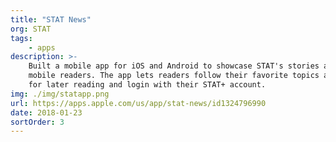 ```yaml
---
title: "STAT News"
org: STAT
tags:
    - apps
description: >-
    Built a mobile app for iOS and Android to showcase STAT's stories and better engage
    mobile readers. The app lets readers follow their favorite topics and reporters, save stories
    for later reading and login with their STAT+ account.
img: ./img/statapp.png
url: https://apps.apple.com/us/app/stat-news/id1324796990
date: 2018-01-23
sortOrder: 3
---
```

